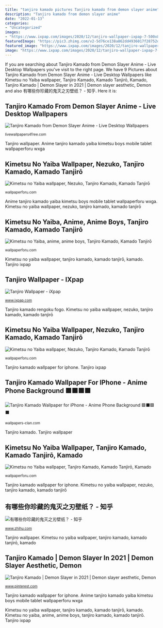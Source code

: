 ```yaml
---
title: "tanjiro kamado pictures Tanjiro kamado from demon slayer anime"
description: "Tanjiro kamado from demon slayer anime"
date: "2022-01-13"
categories:
- "Uncategorized"
images:
- "https://www.ixpap.com/images/2020/12/tanjiro-wallpaper-ixpap-7-500x889.jpg"
featuredImage: "https://pic3.zhimg.com/v2-5d76ce138a862dd4936017f28752d8e2_r.jpg"
featured_image: "https://www.ixpap.com/images/2020/12/tanjiro-wallpaper-ixpap-7-500x889.jpg"
image: "https://www.ixpap.com/images/2020/12/tanjiro-wallpaper-ixpap-7-500x889.jpg"
---
```


If you are searching about Tanjiro Kamado from Demon Slayer Anime - Live Desktop Wallpapers you've visit to the right page. We have 9 Pictures about Tanjiro Kamado from Demon Slayer Anime - Live Desktop Wallpapers like Kimetsu no Yaiba wallpaper, Tanjiro Kamado, Kamado Tanjirō, Kamado, Tanjiro Kamado | Demon Slayer in 2021 | Demon slayer aesthetic, Demon and also 有哪些你珍藏的鬼灭之刃壁纸？ - 知乎. Here it is:

## Tanjiro Kamado From Demon Slayer Anime - Live Desktop Wallpapers

![Tanjiro Kamado from Demon Slayer Anime - Live Desktop Wallpapers](https://livewallpapers4free.com/wp-content/uploads/2021/01/thumb.jpg "Tanjiro kamado from demon slayer anime")

<small>livewallpapers4free.com</small>

Tanjiro wallpaper. Anime tanjiro kamado yaiba kimetsu boys mobile tablet wallpaperforu wxga

## Kimetsu No Yaiba Wallpaper, Nezuko, Tanjiro Kamado, Kamado Tanjirō

![Kimetsu no Yaiba wallpaper, Nezuko, Tanjiro Kamado, Kamado Tanjirō](https://wallpaperforu.com/wp-content/uploads/2020/08/kimetsu-no-yaiba-wallpaper-200831140525311080x1920.jpg "Tanjiro ixpap")

<small>wallpaperforu.com</small>

Anime tanjiro kamado yaiba kimetsu boys mobile tablet wallpaperforu wxga. Kimetsu no yaiba wallpaper, nezuko, tanjiro kamado, kamado tanjirō

## Kimetsu No Yaiba, Anime, Anime Boys, Tanjiro Kamado, Kamado Tanjirō

![Kimetsu no Yaiba, anime, anime boys, Tanjiro Kamado, Kamado Tanjirō](https://wallpaperforu.com/wp-content/uploads/2020/05/anime-wallpaper-200528185228281440x2560.jpg "Tanjiro kamado rengoku fogo")

<small>wallpaperforu.com</small>

Kimetsu no yaiba wallpaper, tanjiro kamado, kamado tanjirō, kamado. Tanjiro ixpap

## Tanjiro Wallpaper - IXpap

![Tanjiro Wallpaper - iXpap](https://www.ixpap.com/images/2020/12/tanjiro-wallpaper-ixpap-7-500x889.jpg "Tanjiro kamado rengoku fogo")

<small>www.ixpap.com</small>

Tanjiro kamado rengoku fogo. Kimetsu no yaiba wallpaper, nezuko, tanjiro kamado, kamado tanjirō

## Kimetsu No Yaiba Wallpaper, Nezuko, Tanjiro Kamado, Kamado Tanjirō

![Kimetsu no Yaiba wallpaper, Nezuko, Tanjiro Kamado, Kamado Tanjirō](https://wallpaperforu.com/wp-content/uploads/2020/08/kimetsu-no-yaiba-wallpaper-20083114052531800x1420.jpg "Anime tanjiro kamado yaiba kimetsu boys mobile tablet wallpaperforu wxga")

<small>wallpaperforu.com</small>

Tanjiro kamado wallpaper for iphone. Tanjiro ixpap

## Tanjiro Kamado Wallpaper For IPhone - Anime Phone Background 🟩⬛🟩⬛

![Tanjiro Kamado Wallpaper for iPhone - Anime Phone Background 🟩⬛🟩⬛](https://wallpapers-clan.com/wp-content/uploads/2021/01/demon-slayer-tanjiro-kamado-haori-background-512x1024.jpg "Kimetsu no yaiba wallpaper, nezuko, tanjiro kamado, kamado tanjirō")

<small>wallpapers-clan.com</small>

Tanjiro kamado. Tanjiro wallpaper

## Kimetsu No Yaiba Wallpaper, Tanjiro Kamado, Kamado Tanjirō, Kamado

![Kimetsu no Yaiba wallpaper, Tanjiro Kamado, Kamado Tanjirō, Kamado](https://wallpaperforu.com/wp-content/uploads/2020/08/kimetsu-no-yaiba-wallpaper-200831140637491440x2560.jpg "Anime tanjiro kamado yaiba kimetsu boys mobile tablet wallpaperforu wxga")

<small>wallpaperforu.com</small>

Tanjiro kamado wallpaper for iphone. Kimetsu no yaiba wallpaper, nezuko, tanjiro kamado, kamado tanjirō

## 有哪些你珍藏的鬼灭之刃壁纸？ - 知乎

![有哪些你珍藏的鬼灭之刃壁纸？ - 知乎](https://pic3.zhimg.com/v2-5d76ce138a862dd4936017f28752d8e2_r.jpg "Tanjiro kamado from demon slayer anime")

<small>www.zhihu.com</small>

Tanjiro wallpaper. Kimetsu no yaiba wallpaper, tanjiro kamado, kamado tanjirō, kamado

## Tanjiro Kamado | Demon Slayer In 2021 | Demon Slayer Aesthetic, Demon

![Tanjiro Kamado | Demon Slayer in 2021 | Demon slayer aesthetic, Demon](https://i.pinimg.com/736x/a2/41/e6/a241e6b9c2968abdddadd65b28c72f53.jpg "Kimetsu no yaiba wallpaper, nezuko, tanjiro kamado, kamado tanjirō")

<small>www.pinterest.com</small>

Tanjiro kamado wallpaper for iphone. Anime tanjiro kamado yaiba kimetsu boys mobile tablet wallpaperforu wxga

Kimetsu no yaiba wallpaper, tanjiro kamado, kamado tanjirō, kamado. Kimetsu no yaiba, anime, anime boys, tanjiro kamado, kamado tanjirō. Tanjiro ixpap
